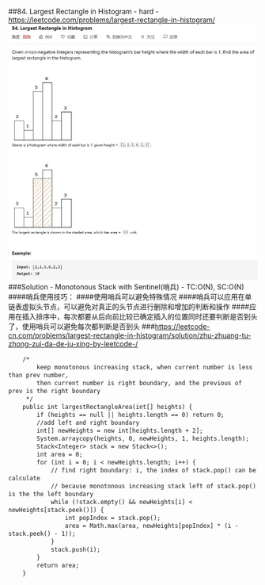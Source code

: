 ##84. Largest Rectangle in Histogram - hard - https://leetcode.com/problems/largest-rectangle-in-histogram/
![Image of /largest_rectangle_in_histogram](imgs//largest_rectangle_in_histogram.jpg)
###Solution - Monotonous Stack with Sentinel(哨兵) - TC:O(N), SC:O(N)
####哨兵使用技巧：
####使用哨兵可以避免特殊情况
####哨兵可以应用在单链表虚拟头节点，可以避免对真正的头节点进行删除和增加的判断和操作
####应用在插入排序中，每次都要从后向前比较已确定插入的位置同时还要判断是否到头了，使用哨兵可以避免每次都判断是否到头
###https://leetcode-cn.com/problems/largest-rectangle-in-histogram/solution/zhu-zhuang-tu-zhong-zui-da-de-ju-xing-by-leetcode-/
```
    /*
        keep monotonous increasing stack, when current number is less than prev number,
        then current number is right boundary, and the previous of prev is the right boundary
     */
    public int largestRectangleArea(int[] heights) {
        if (heights == null || heights.length == 0) return 0;
        //add left and right boundary
        int[] newHeights = new int[heights.length + 2];
        System.arraycopy(heights, 0, newHeights, 1, heights.length);
        Stack<Integer> stack = new Stack<>();
        int area = 0;
        for (int i = 0; i < newHeights.length; i++) {
            // find right boundary: i, the index of stack.pop() can be calculate
            // because monotonous increasing stack left of stack.pop() is the the left boundary
            while (!stack.empty() && newHeights[i] < newHeights[stack.peek()]) {
                int popIndex = stack.pop();
                area = Math.max(area, newHeights[popIndex] * (i - stack.peek() - 1));
            }
            stack.push(i);
        }
        return area;
    }
```